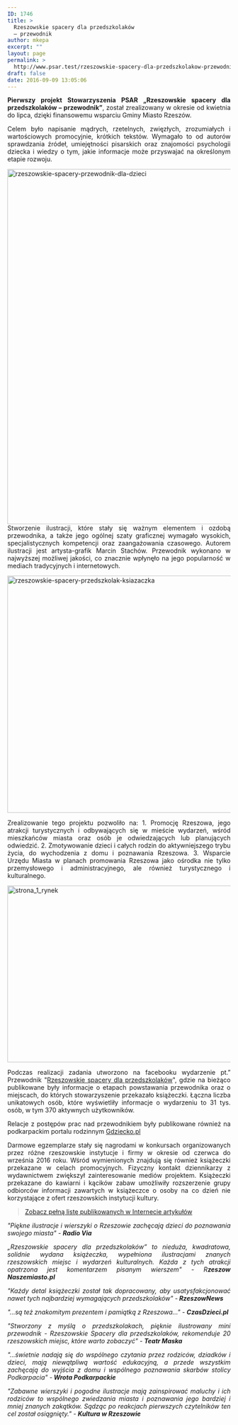 ```yaml
---
ID: 1746
title: >
  Rzeszowskie spacery dla przedszkolaków
  – przewodnik
author: mkepa
excerpt: ""
layout: page
permalink: >
  http://www.psar.test/rzeszowskie-spacery-dla-przedszkolakow-przewodnik/
draft: false
date: 2016-09-09 13:05:06
---
```

<p style="text-align: justify;"><strong>Pierwszy projekt Stowarzyszenia PSAR „Rzeszowskie spacery dla przedszkolaków – przewodnik”</strong>, został zrealizowany w okresie od kwietnia do lipca, dzięki finansowemu wsparciu Gminy Miasto Rzeszów.</p>
<p style="text-align: justify;">Celem było napisanie mądrych, rzetelnych, zwięzłych, zrozumiałych i wartościowych promocyjnie, krótkich tekstów. Wymagało to od autorów sprawdzania źródeł, umiejętności pisarskich oraz znajomości psychologii dziecka i wiedzy o tym, jakie informacje może przyswajać na określonym etapie rozwoju.</p>
<p style="text-align: justify;"><a href="http://www.psar.test/wp-content/uploads/2016/09/rzeszowskie-spacery-przewodnik-dla-dzieci.jpg"><img class="alignnone size-full wp-image-1129" src="http://www.psar.test/wp-content/uploads/2016/09/rzeszowskie-spacery-przewodnik-dla-dzieci.jpg" alt="rzeszowskie-spacery-przewodnik-dla-dzieci" width="800" height="800" /></a>
Stworzenie ilustracji, które stały się ważnym elementem i ozdobą przewodnika, a także jego ogólnej szaty graficznej wymagało wysokich, specjalistycznych kompetencji oraz zaangażowania czasowego. Autorem ilustracji jest artysta-grafik Marcin Stachów.
Przewodnik wykonano w najwyższej możliwej jakości, co znacznie wpłynęło na jego popularność w mediach tradycyjnych i internetowych.</p>
<p style="text-align: justify;"><a href="http://www.psar.test/wp-content/uploads/2016/09/rzeszowskie-spacery-przedszkolak-ksiazaczka.jpg"><img class="size-full wp-image-1123 aligncenter" src="http://www.psar.test/wp-content/uploads/2016/09/rzeszowskie-spacery-przedszkolak-ksiazaczka.jpg" alt="rzeszowskie-spacery-przedszkolak-ksiazaczka" width="800" height="534" /></a></p>
<p style="text-align: justify;">Zrealizowanie tego projektu pozwoliło na:
1. Promocję Rzeszowa, jego atrakcji turystycznych i odbywających się w mieście wydarzeń, wśród mieszkańców miasta oraz osób je odwiedzających lub planujących odwiedzić.
2. Zmotywowanie dzieci i całych rodzin do aktywniejszego trybu życia, do wychodzenia z domu i poznawania Rzeszowa.
3. Wsparcie Urzędu Miasta w planach promowania Rzeszowa jako ośrodka nie tylko przemysłowego i administracyjnego, ale również turystycznego i kulturalnego.</p>
<p style="text-align: justify;"><a href="http://www.psar.test/wp-content/uploads/2016/09/Strona_1_Rynek.jpg"><img class="alignnone size-large wp-image-1134" src="http://www.psar.test/wp-content/uploads/2016/09/Strona_1_Rynek.jpg" alt="strona_1_rynek" width="640" height="398" /></a></p>
<p style="text-align: justify;">Podczas realizacji zadania utworzono na facebooku wydarzenie pt.” Przewodnik "<a href="https://www.facebook.com/events/1707820796161491/" target="_blank" rel="nofollow">Rzeszowskie spacery dla przedszkolaków</a>", gdzie na bieżąco publikowane były informacje o etapach powstawania przewodnika oraz o miejscach, do których stowarzyszenie przekazało książeczki. Łączna liczba unikatowych osób, które wyświetliły informacje o wydarzeniu to 31 tys. osób, w tym 370 aktywnych użytkowników.</p>
<p style="text-align: justify;">Relacje z postępów prac nad przewodnikiem były publikowane również na podkarpackim portalu rodzinnym <a href="http://gdziecko.pl/rzeszowskie-spacery-dla-przedszkolakow-przewodnik/" target="_blank">Gdziecko.pl </a></p>
<p style="text-align: justify;">Darmowe egzemplarze stały się nagrodami w konkursach organizowanych przez różne rzeszowskie instytucje i firmy w okresie od czerwca do września 2016 roku. Wśród wymienionych znajdują się również książeczki przekazane w celach promocyjnych. Fizyczny kontakt dziennikarzy z wydawnictwem zwiększył zainteresowanie mediów projektem. Książeczki przekazane do kawiarni i kącików zabaw umożliwiły rozszerzenie grupy odbiorców informacji zawartych w książeczce o osoby na co dzień nie korzystające z ofert rzeszowskich instytucji kultury.</p>

<blockquote>
<p style="text-align: justify;"><a href="http://dev-psar.pantheonsite.io/media-o-przewodniku/" target="_blank">Zobacz pełną listę publikowanych w Internecie artykułów</a></p>
</blockquote>
<p style="text-align: justify;"><em>"Piękne ilustracje i wierszyki o Rzeszowie zachęcają dzieci do poznawania swojego miasta" - <strong>Radio Via</strong></em></p>
<p style="text-align: justify;"><em>„Rzeszowskie spacery dla przedszkolaków” to nieduża, kwadratowa, solidnie wydana książeczka, wypełniona ilustracjami znanych rzeszowskich <span id="pp_nsitsp_2">miejsc</span> i wydarzeń kulturalnych. Każda z tych atrakcji opatrzona jest komentarzem pisanym wierszem" - R<strong>zeszow Naszemiasto.pl</strong></em></p>
<p style="text-align: justify;"><em>"Każdy detal książeczki został tak dopracowany, aby usatysfakcjonować nawet tych najbardziej wymagających przedszkolaków" -<strong> RzeszowNews</strong></em></p>
<p style="text-align: justify;"><em>"...są też znakomitym prezentem i pamiątką z Rzeszowa..." - <strong>CzasDzieci.pl
</strong></em></p>
<p style="text-align: justify;"><em>"Stworzony z myślą o przedszkolakach, pięknie ilustrowany mini przewodnik - Rzeszowskie Spacery dla przedszkolaków, rekomenduje 20 rzeszowskich miejsc, które warto zobaczyć" - <strong>Teatr Maska</strong></em></p>
<p style="text-align: justify;"><em>"...świetnie nadają się do wspólnego czytania przez rodziców, dziadków i dzieci, mają niewątpliwą wartość edukacyjną, a przede wszystkim zachęcają do wyjścia z domu i wspólnego poznawania skarbów stolicy Podkarpacia" -<strong> Wrota Podkarpackie</strong></em></p>
<p style="text-align: justify;"><em>"Zabawne wierszyki i pogodne ilustracje mają zainspirować maluchy i ich rodziców to wspólnego zwiedzania miasta i poznawania jego bardziej i mniej znanych zakątków. Sądząc po reakcjach pierwszych czytelników ten cel został osiągnięty." - <strong>Kultura w Rzeszowie</strong></em></p>